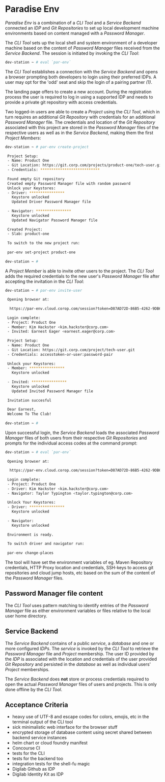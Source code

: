 # Paradise Env

_Paradise Env_ is a combination of a _CLI Tool_ and a _Service Backend_ connected an _IDP_ and _Git Repositories_ to
set up local development machine environments based on content managed with a _Password Manager_.

The _CLI Tool_ sets up the local shell and system environment of a developer machine based on the content of _Password
Manager_ files received from the _Service Backend_. The session is initiated by invoking the _CLI Tool_:

```bash
dev-station ~ # eval `par-env`
```

The _CLI Tool_ establishes a connection with the _Service Backend_ and opens a browser prompting both developers to
login using their preferred IDPs. A user may opt for the 'odd' seat and skip the login of a pairing partner _(1)_.

The landing page offers to create a new account. During the registration process the user is required to log in using 
a supported IDP and needs to provide a private git repository with access credentials.

Two logged-in users are able to create a _Project_ using the _CLI Tool_, which in turn requires an additional _Git 
Repository_ with credentials for an additional _Password Manager_ file. The credentials and location of the _Git 
Repository_ associated with this project are stored in the _Password Manager_ files of the respective users as well
as in the _Service Backend_, making them the first _Project Members_:

```bash
dev-station ~ # par-env create-project
 
 Project Setup:
 - Name: Product One
 - Git Location: https://git.corp.com/projects/product-one/tech-user.git
 - Credentials: ***************************
 
 Found empty Git repository
 Created empty Password Manager file with random password
 Unlock your Keystores:
 - Driver: ****************
   Keystore unlocked
   Updated Driver Password Manager file
 
 - Navigator: ****************
   Keystore unlocked
   Updated Navigator Password Manager file
 
 Created Project:
 - Slab: product-one
 
 To switch to the new project run:
 
 par-env set-project product-one
 
dev-station ~ # 
```

A _Project Member_ is able to invite other users to the project. The _CLI Tool_ adds the required credentials to the 
new user's _Password Manager_ file after accepting the invitation in the _CLI Tool_:

```bash
dev-station ~ # par-env invite-user
 
 Opening browser at:
 
  https://par-env.cloud.corop.com/session?token=D87AD72D-86B5-4262-9DB6-E42B225EB98B
 
 Login complete:
 - Project: Product One
 - Member: Kim Hackster <kim.hackster@corp.com>
 - Invited: Earnest Eager <earnest.eager@corp.com>
 
 Project Setup:
 - Name: Product One
 - Git Location: https://git.corp.com/project/tech-user.git
 - Credentials: accesstoken-or-user:password-pair
 
 Unlock your Keystores:
 - Member: ****************
   Keystore unlocked
 
 - Invited: ****************
   Keystore unlocked
   Updated Invited Password Manager file
 
 Invitation succesful
 
 Dear Earnest, 
 Welcome To The Club!
  
dev-station ~ # 

```

Upon successful login, the _Service Backend_ loads the associated _Password Manager_ files of both users from their 
respective _Git Repositories_ and prompts for the individual access codes at the command prompt:

```bash
dev-station ~ # eval `par-env`
 
 Opening browser at:
 
  https://par-env.cloud.corop.com/session?token=D87AD72D-86B5-4262-9DB6-E42B225EB98B
 
 Login complete:
 - Project: Product One
 - Driver: Kim Hackster <kim.hackster@corp.com>
 - Navigator: Taylor Typington <taylor.typington@corp.com>
 
 Unlock Your Keystores:
 - Driver: ****************
   Keystore unlocked
 
 - Navigator: 
   Keystore unlocked
 
 Environment is ready.
 
 To switch driver and navigator run:
 
 par-env change-places

```

The tool will have set the environment variables of eg. Maven Repository credentials, HTTP Proxy location and 
credentials, SSH-keys to access git repositories and cloud jump hosts, etc based on the sum of the content of the
_Password Manager_ files.

## Password Manager file content

The _CLI Tool_ uses pattern matching to identify entries of the _Password Manager_ file as either environment variables
or files relative to the local user home directory.

## Service Backend

The _Service Backend_ contains of a public _service_, a _database_ and one or more configured _IDPs_. The _service_
is invoked by the _CLI Tool_ to retrieve the _Password Manager_ file and _Project_ membership. The user ID provided
by the _IDP_ is associated with the location and credentials of the user provided _Git Repository_ and persisted in 
the _database_ as well as individual users' _Project_ memberships.

The _Service Backend_ does **not** store or process credentials required to open the actual _Password Manager_ files 
of users and projects. This is only done offline by the _CLI Tool_.

## Acceptance Criteria

- heavy use of UTF-8 and escape codes for colors, emojis, etc in the terminal output of the CLI tool
- sick minimalistic web interface for the browser stuff
- encrypted storage of database content using secret shared between backend service instances
- helm chart or cloud foundry manifest
- Concourse CI
- tests for the CLI
- tests for the backend too
- integration tests for the shell-fu magic
- Digilab Github as IDP
- Digilab Identity Kit as IDP
